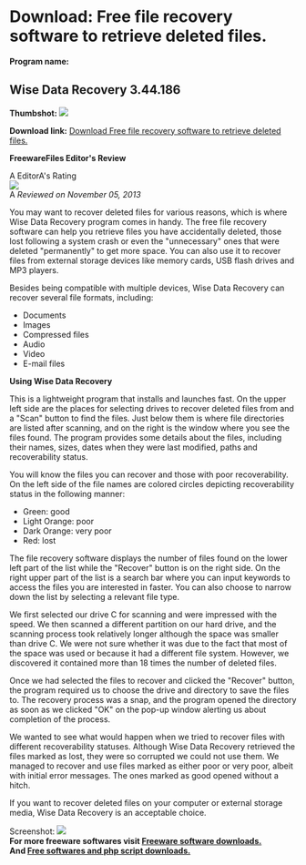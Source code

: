 # Download: Free file recovery software to retrieve deleted files.

**Program name:**

## Wise Data Recovery 3.44.186

  
**Thumbshot:** ![](http://www.freewarefiles.com/screenshot/wisedatarcvry_md.jpg)   
  
**Download link:** [Download Free file recovery software to retrieve deleted files.](http://freesoftwares.boysofts.com/Wise-Data-Recovery_program_93427.html)  
  


**FreewareFiles Editor's Review**  
  


A EditorA's Rating  
![](http://www.freewarefiles.com/images/rating/4.5.gif)  
A _Reviewed on November 05, 2013_   
  
You may want to recover deleted files for various reasons, which is where Wise Data Recovery program comes in handy. The free file recovery software can help you retrieve files you have accidentally deleted, those lost following a system crash or even the "unnecessary" ones that were deleted "permanently" to get more space. You can also use it to recover files from external storage devices like memory cards, USB flash drives and MP3 players. 

Besides being compatible with multiple devices, Wise Data Recovery can recover several file formats, including:

  * Documents 
  * Images 
  * Compressed files 
  * Audio 
  * Video 
  * E-mail files 

**Using Wise Data Recovery**

This is a lightweight program that installs and launches fast. On the upper left side are the places for selecting drives to recover deleted files from and a "Scan" button to find the files. Just below them is where file directories are listed after scanning, and on the right is the window where you see the files found. The program provides some details about the files, including their names, sizes, dates when they were last modified, paths and recoverability status. 

You will know the files you can recover and those with poor recoverability. On the left side of the file names are colored circles depicting recoverability status in the following manner:

  * Green: good 
  * Light Orange: poor 
  * Dark Orange: very poor 
  * Red: lost 

The file recovery software displays the number of files found on the lower left part of the list while the "Recover" button is on the right side. On the right upper part of the list is a search bar where you can input keywords to access the files you are interested in faster. You can also choose to narrow down the list by selecting a relevant file type.

We first selected our drive C for scanning and were impressed with the speed. We then scanned a different partition on our hard drive, and the scanning process took relatively longer although the space was smaller than drive C. We were not sure whether it was due to the fact that most of the space was used or because it had a different file system. However, we discovered it contained more than 18 times the number of deleted files.

Once we had selected the files to recover and clicked the "Recover" button, the program required us to choose the drive and directory to save the files to. The recovery process was a snap, and the program opened the directory as soon as we clicked "OK" on the pop-up window alerting us about completion of the process.

We wanted to see what would happen when we tried to recover files with different recoverability statuses. Although Wise Data Recovery retrieved the files marked as lost, they were so corrupted we could not use them. We managed to recover and use files marked as either poor or very poor, albeit with initial error messages. The ones marked as good opened without a hitch.

If you want to recover deleted files on your computer or external storage media, Wise Data Recovery is an acceptable choice. 

  
  
Screenshot: ![](http://www.freewarefiles.com/screenshot/wisedatarcvry.jpg)   
**For more freeware softwares visit [Freeware software downloads.](http://freesoftwares.boysofts.com/)**   
**And [Free softwares and php script downloads.](http://www.boysofts.com/)**
